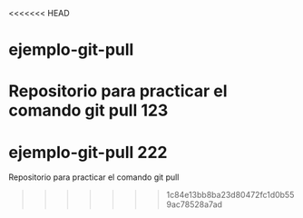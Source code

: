 <<<<<<< HEAD
# ejemplo-git-pull
Repositorio para practicar el comando git pull 123
=======
# ejemplo-git-pull 222
Repositorio para practicar el comando git pull
>>>>>>> 1c84e13bb8ba23d80472fc1d0b559ac78528a7ad
